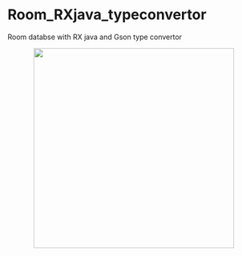 # Room_RXjava_typeconvertor
Room databse with RX java and Gson type convertor 
<p align="center">
  <img src="https://developer.android.com/images/training/data-storage/room_architecture.png" width="400" height="400"/>
 
</p>
